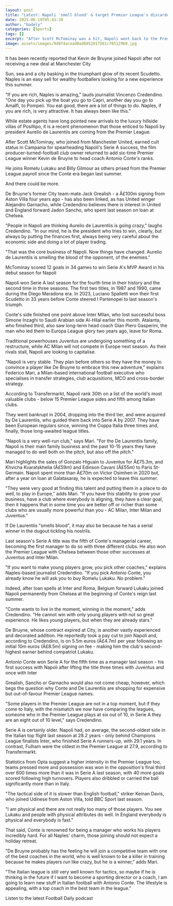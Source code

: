 ```yaml
---
layout: post
title: "Latest: Napoli 'smell blood' & target Premier League's discarded stars"
date: 2025-06-19T05:43:39
author: "badely"
categories: [Sports]
tags: []
excerpt: "After Scott McTominay was a hit, Napoli went back to the Premier League for Kevin de Bruyne, could more players follow them to Serie A?"
image: assets/images/9d874acead0ad6052017561cf6512960.jpg
---
```


It has been recently reported that Kevin de Bruyne joined Napoli after not receiving a new deal at Manchester City

Sun, sea and a city basking in the triumphant glow of its recent Scudetto. Naples is an easy sell for wealthy footballers looking for a new experience this summer.

"If you are rich, Naples is amazing," lauds journalist Vincenzo Credendino. "One day you pick up the boat you go to Capri, another day you go to Amalfi, to Pompeii. You eat good, there are a lot of things to do. Naples, if you are rich, is very attractive. It has always been like this."

While estate agents have long pointed new arrivals to the luxury hillside villas of Posillipo, it is a recent phenomenon that those enticed to Napoli by president Aurelio de Laurentiis are coming from the Premier League.

After Scott McTominay, who joined from Manchester United, earned cult status in Campania for spearheading Napoli's Serie A success, the film producer-turned-football club owner returned to add six-time Premier League winner Kevin de Bruyne to head coach Antonio Conte's ranks.

He joins Romelu Lukaku and Billy Gilmour as others prised from the Premier League payroll since the Conte era began last summer.

And there could be more.

De Bruyne's former City team-mate Jack Grealish - a Â£100m signing from Aston Villa four years ago - has also been linked, as has United winger Alejandro Garnacho, while Credendino believes there is interest in United and England forward Jadon Sancho, who spent last season on loan at Chelsea.

"People in Napoli are thinking Aurelio de Laurentiis is going crazy," laughs Credendino. "In our mind, he is the president who tries to win, clearly, but always by putting the finances first, always being very careful about the economic side and doing a lot of player trading.

"That was the core business of Napoli. Now things have changed. Aurelio de Laurentiis is smelling the blood of the opponent, of the enemies."

McTominay scored 12 goals in 34 games to win Serie A's MVP Award in his debut season for Napoli

Napoli won Serie A last season for the fourth time in their history and the second time in three seasons. The first two titles, in 1987 and 1990, came during the Diego Maradona era. In 2023, Luciano Spalletti won their first Scudetto in 33 years before Conte steered I Partenopei to last season's triumph.

Conte's side finished one point above Inter Milan, who lost successful boss Simone Inzaghi to Saudi Arabian side Al-Hilal earlier this month. Atalanta, who finished third, also saw long-term head coach Gian Piero Gasperini, the man who led them to Europa League glory two years ago, leave for Roma.

Traditional powerhouses Juventus are undergoing something of a restructure, while AC Milan will not compete in Europe next season. As their rivals stall, Napoli are looking to capitalise.

"Napoli is very stable. They plan before others so they have the money to convince a player like De Bruyne to embrace this new adventure," explains Federico Mari, a Milan-based international football executive who specialises in transfer strategies, club acquisitions, MCO and cross-border strategy. 

According to Transfermarkt, Napoli rank 30th on a list of the world's most valuable clubs - below 15 Premier League sides and fifth among Italian clubs.

They went bankrupt in 2004, dropping into the third tier, and were acquired by De Laurentiis, who guided them back into Serie A by 2007. They have been European regulars since, winning the Coppa Italia three times and, finally, those long-awaited league titles.

"Napoli is a very well-run club," says Mari. "For the De Laurentiis family, Napoli is their main family business and the past 10-15 years they have managed to do well both on the pitch, but also off the pitch."

Mari highlights the sales of Gonzalo Higuain to Juventus for Â£75.3m, and Khvicha Kvaratskhelia (Â£59m) and Edinson Cavani (Â£55m) to Paris St-Germain. Napoli spent more than Â£70m on Victor Osimhen in 2020 but, after a year on loan at Galatasaray, he is expected to leave this summer.

"They were very good at finding this talent and putting them in a place to do well, to play in Europe," adds Mari. "If you have this stability to grow your business, have a club where everybody is aligning, they have a clear goal, then it happens that in some time you are better off or richer than some clubs who are usually more powerful than you - AC Milan, Inter Milan and Juventus."

If De Laurentiis "smells blood", it may also be because he has a serial winner in the dugout tickling his nostrils.

Last season's Serie A title was the fifth of Conte's managerial career, becoming the first manager to do so with three different clubs. He also won the Premier League with Chelsea between those other successes at Juventus and Inter Milan.

"If you want to make young players grow, you pick other coaches," explains Naples-based journalist Credendino. "If you pick Antonio Conte, you already know he will ask you to buy Romelu Lukaku. No problem."

Indeed, after loan spells at Inter and Roma, Belgium forward Lukaku joined Napoli permanently from Chelsea at the beginning of Conte's reign last summer. 

"Conte wants to live in the moment, winning in the moment," adds Credendino. "He cannot win with only young players with not so great experience. He likes young players, but when they are already stars."

De Bruyne, whose contract expired at City, is another vastly experienced and decorated addition. He reportedly took a pay cut to join Napoli and, according to Credendino, is on 5.5m euros (Â£4.7m) per year following an initial 10m euros (Â£8.5m) signing on fee - making him the club's second-highest earner behind compatriot Lukaku.

Antonio Conte won Serie A for the fifth time as a manager last season - his first success with Napoli after lifting the title three times with Juventus and once with Inter

Grealish, Sancho or Garnacho would also not come cheap, however, which begs the question why Conte and De Laurentiis are shopping for expensive but out-of-favour Premier League names.

"Some players in the Premier League are not in a top moment, but if they come to Italy, with the mismatch we now have comparing the leagues, someone who in the Premier League plays at six out of 10, in Serie A they are an eight out of 10 level," says Credendino.

Serie A is certainly older. Napoli had, on average, the second-oldest side in the Italian top flight last season at 28.2 years - only behind Champions League finalists Inter, who finished Serie A runners-up, with 29.1 years. In contrast, Fulham were the oldest in the Premier League at 27.9, according to Transfermarkt.

Statistics from Opta suggest a higher intensity in the Premier League too, teams pressed more and possession was won in the opposition's final third over 600 times more than it was in Serie A last season, with 40 more goals scored following high turnovers. Players also dribbled or carried the ball significantly more than in Italy.

"The tactical side of it is slower than English football," striker Keinan Davis, who joined Udinese from Aston Villa, told BBC Sport last season.

"I am physical and there are not really too many of those players. You see Lukaku and people with physical attributes do well. In England everybody is physical and everybody is fast."

That said, Conte is renowned for being a manager who works his players incredibly hard. For all Naples' charm, those joining should not expect a holiday retreat.

"De Bruyne probably has the feeling he will join a competitive team with one of the best coaches in the world, who is well known to be a killer in training because he makes players run like crazy, but he is a winner," adds Mari.

"The Italian league is still very well known for tactics, so maybe if he is thinking in the future if I want to become a sporting director or a coach, I am going to learn new stuff in Italian football with Antonio Conte. The lifestyle is appealing, with a top coach in the best team in the league."

Listen to the latest Football Daily podcast


